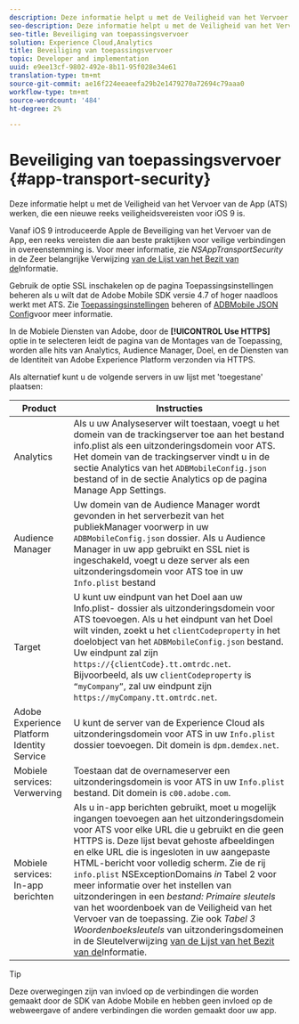 ```yaml
---
description: Deze informatie helpt u met de Veiligheid van het Vervoer van de App (ATS) werken, die een nieuwe reeks veiligheidsvereisten voor iOS 9 is.
seo-description: Deze informatie helpt u met de Veiligheid van het Vervoer van de App (ATS) werken, die een nieuwe reeks veiligheidsvereisten voor iOS 9 is.
seo-title: Beveiliging van toepassingsvervoer
solution: Experience Cloud,Analytics
title: Beveiliging van toepassingsvervoer
topic: Developer and implementation
uuid: e9ee13cf-9802-492e-8b11-95f028e34e61
translation-type: tm+mt
source-git-commit: ae16f224eeaeefa29b2e1479270a72694c79aaa0
workflow-type: tm+mt
source-wordcount: '484'
ht-degree: 2%

---
```



# Beveiliging van toepassingsvervoer {#app-transport-security}

Deze informatie helpt u met de Veiligheid van het Vervoer van de App (ATS) werken, die een nieuwe reeks veiligheidsvereisten voor iOS 9 is.

Vanaf iOS 9 introduceerde Apple de Beveiliging van het Vervoer van de App, een reeks vereisten die aan beste praktijken voor veilige verbindingen in overeenstemming is. Voor meer informatie, zie *NSAppTransportSecurity* in de Zeer belangrijke Verwijzing [van de Lijst van het Bezit van de](https://developer.apple.com/library/prerelease/ios/technotes/App-Transport-Security-Technote/)Informatie.

Gebruik de optie SSL inschakelen op de pagina Toepassingsinstellingen beheren als u wilt dat de Adobe Mobile SDK versie 4.7 of hoger naadloos werkt met ATS. Zie [Toepassingsinstellingen](/help/using/c-manage-app-settings/c-manage-app-settings.md) beheren of [ADBMobile JSON Config](/help/ios/configuration/json-config/json-config.md)voor meer informatie.

In de Mobiele Diensten van Adobe, door de **[!UICONTROL Use HTTPS]** optie in te selecteren leidt de pagina van de Montages van de Toepassing, worden alle hits van Analytics, Audience Manager, Doel, en de Diensten van de Identiteit van Adobe Experience Platform verzonden via HTTPS.

Als alternatief kunt u de volgende servers in uw lijst met &#39;toegestane&#39; plaatsen:

| Product | Instructies |
|--- |--- |
| Analytics | Als u uw Analyseserver wilt toestaan, voegt u het domein van de trackingserver toe aan het bestand info.plist als een uitzonderingsdomein voor ATS.  Het domein van de trackingserver vindt u in de sectie Analytics van het `ADBMobileConfig.json` bestand of in de sectie Analytics op de pagina Manage App Settings. |
| Audience Manager | Uw domein van de Audience Manager wordt gevonden in het serverbezit van het publiekManager voorwerp in uw `ADBMobileConfig.json` dossier.  Als u Audience Manager in uw app gebruikt en SSL niet is ingeschakeld, voegt u deze server als een uitzonderingsdomein voor ATS toe in uw `Info.plist` bestand |
| Target | U kunt uw eindpunt van het Doel aan uw Info.plist- dossier als uitzonderingsdomein voor ATS toevoegen.  Als u het eindpunt van het Doel wilt vinden, zoekt u het `clientCodeproperty` in het doelobject van het `ADBMobileConfig.json` bestand. Uw eindpunt zal zijn `https://{clientCode}.tt.omtrdc.net`.  Bijvoorbeeld, als uw `clientCodeproperty` is `“myCompany”`, zal uw eindpunt zijn `https://myCompany.tt.omtrdc.net`. |
| Adobe Experience Platform Identity Service | U kunt de server van de Experience Cloud als uitzonderingsdomein voor ATS in uw `Info.plist` dossier toevoegen. Dit domein is `dpm.demdex.net`. |
| Mobiele services: Verwerving | Toestaan dat de overnameserver een uitzonderingsdomein is voor ATS in uw `Info.plist` bestand. Dit domein is `c00.adobe.com`. |
| Mobiele services: In-app berichten | Als u in-app berichten gebruikt, moet u mogelijk ingangen toevoegen aan het uitzonderingsdomein voor ATS voor elke URL die u gebruikt en die geen HTTPS is. Deze lijst bevat gehoste afbeeldingen en elke URL die is ingesloten in uw aangepaste HTML-bericht voor volledig scherm.  Zie de rij `info.plist` NSExceptionDomains *in* Tabel 2 voor meer informatie over het instellen van uitzonderingen in een *bestand: Primaire sleutels* van het woordenboek van de Veiligheid van het Vervoer van de toepassing. Zie ook *Tabel 3 Woordenboeksleutels* van uitzonderingsdomeinen in de Sleutelverwijzing [van de Lijst van het Bezit van de](https://developer.apple.com/library/prerelease/ios/technotes/App-Transport-Security-Technote/)Informatie. |

>[!TIP]
>
>Deze overwegingen zijn van invloed op de verbindingen die worden gemaakt door de SDK van Adobe Mobile en hebben geen invloed op de webweergave of andere verbindingen die worden gemaakt door uw app.

